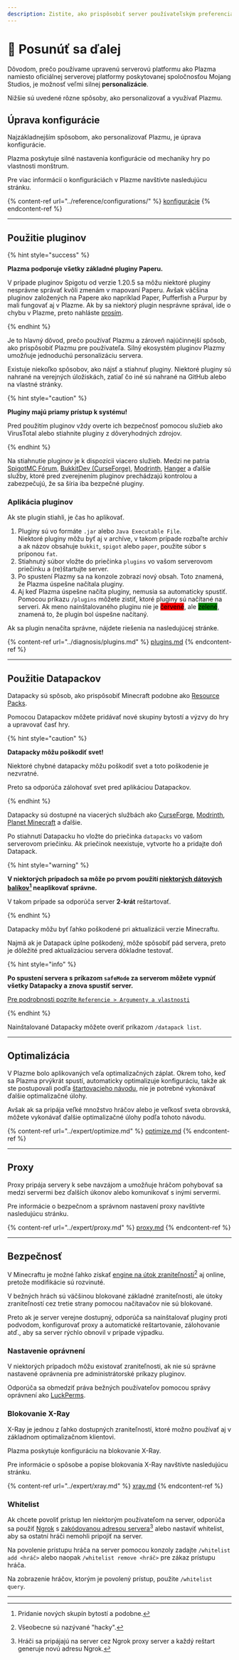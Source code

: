 ```yaml
---
description: Zistite, ako prispôsobiť server používateľským preferenciám.
---
```


# 📶 Posunúť sa ďalej

Dôvodom, prečo používame upravenú serverovú platformu ako Plazma namiesto oficiálnej serverovej platformy poskytovanej spoločnosťou Mojang Studios, je možnosť veľmi silnej **personalizácie**.

Nižšie sú uvedené rôzne spôsoby, ako personalizovať a využívať Plazmu.

## Úprava konfigurácie <a href="#id-1" id="id-1"></a>

Najzákladnejším spôsobom, ako personalizovať Plazmu, je úprava konfigurácie.

Plazma poskytuje silné nastavenia konfigurácie od mechaniky hry po vlastnosti monštrum.

Pre viac informácií o konfiguráciách v Plazme navštívte nasledujúcu stránku.

{% content-ref url="../reference/configurations/" %}
[konfigurácie](../reference/configurations/)
{% endcontent-ref %}

***

## Použitie pluginov <a href="#id-2" id="id-2"></a>

{% hint style="success" %}

**Plazma podporuje všetky základné pluginy Paperu.**

V prípade pluginov Spigotu od verzie 1.20.5 sa môžu niektoré pluginy nesprávne správať kvôli zmenám v mapovaní Paperu. Avšak väčšina pluginov založených na Papere ako napríklad Paper, Pufferfish a Purpur by mali fungovať aj v Plazme. Ak by sa niektorý plugin nesprávne správal, ide o chybu v Plazme, preto nahláste [prosím](../diagnosis/plugins.md).

{% endhint %}

Je to hlavný dôvod, prečo používať Plazmu a zároveň najúčinnejší spôsob, ako prispôsobiť Plazmu pre používateľa.
Silný ekosystém pluginov Plazmy umožňuje jednoduchú personalizáciu servera.

Existuje niekoľko spôsobov, ako nájsť a stiahnuť pluginy. Niektoré pluginy sú nahrané na verejných úložiskách, zatiaľ čo iné sú nahrané na GitHub alebo na vlastné stránky.

{% hint style="caution" %}

**Pluginy majú priamy prístup k systému!**

Pred použitím pluginov vždy overte ich bezpečnosť pomocou služieb ako VirusTotal alebo stiahnite pluginy z dôveryhodných zdrojov.

{% endhint %}

Na stiahnutie pluginov je k dispozícii viacero služieb. Medzi ne patria [SpigotMC Fórum](https://www.spigotmc.org/resources/), [BukkitDev (CurseForge)](https://dev.bukkit.org/bukkit-plugins), [Modrinth](https://modrinth.com/plugins), [Hanger](https://hangar.papermc.io/) a ďalšie služby, ktoré pred zverejnením pluginov prechádzajú kontrolou a zabezpečujú, že sa šíria iba bezpečné pluginy.

### Aplikácia pluginov <a href="#id-2.1" id="id-2.1"></a>

Ak ste plugin stiahli, je čas ho aplikovať.

1. Pluginy sú vo formáte `.jar` alebo `Java Executable File`.\
   Niektoré pluginy môžu byť aj v archíve, v takom prípade
   rozbaľte archív a ak názov obsahuje `bukkit`, `spigot` alebo `paper`,
   použite súbor s príponou `fat`.
2. Stiahnutý súbor vložte do priečinka `plugins` vo vašom serverovom priečinku a (re)štartujte server.
3. Po spustení Plazmy sa na konzole zobrazí nový obsah.
   Toto znamená, že Plazma úspešne načítala pluginy.
4. Aj keď Plazma úspešne načíta pluginy, nemusia sa automaticky spustiť.
   Pomocou príkazu `/plugins` môžete zistiť, ktoré pluginy sú načítané na serveri.
   Ak meno nainštalovaného pluginu nie je <mark style="background-color:red;">červené</mark>, ale <mark style="background-color:green;">zelené</mark>, znamená to, že plugin bol úspešne načítaný.

Ak sa plugin nenačíta správne, nájdete riešenia na nasledujúcej stránke.

{% content-ref url="../diagnosis/plugins.md" %}
[plugins.md](../diagnosis/plugins.md)
{% endcontent-ref %}

***

## Použitie Datapackov <a href="#id-3" id="id-3"></a>

Datapacky sú spôsob, ako prispôsobiť Minecraft podobne ako [Resource Packs](#user-content-fn-1).

Pomocou Datapackov môžete pridávať nové skupiny bytostí a výzvy do hry a upravovať časť hry.

{% hint style="caution" %}

**Datapacky môžu poškodiť svet!**

Niektoré chybné datapacky môžu poškodiť svet a toto poškodenie je nezvratné.

Preto sa odporúča zálohovať svet pred aplikáciou Datapackov.

{% endhint %}

Datapacky sú dostupné na viacerých službách ako [CurseForge](https://www.curseforge.com/minecraft/search?page=1\&pageSize=50\&sortBy=relevancy\&class=data-packs), [Modrinth](https://modrinth.com/datapacks), [Planet Minecraft](https://www.planetminecraft.com/data-packs/) a ďalšie.

Po stiahnutí Datapacku ho vložte do priečinka `datapacks` vo vašom serverovom priečinku.
Ak priečinok neexistuje, vytvorte ho a pridajte doň Datapack.

{% hint style="warning" %}

**V niektorých prípadoch sa môže po prvom použití **[niektorých dátových balíkov](#user-content-fn-2)[^2]** neaplikovať správne.**

V takom prípade sa odporúča server **2-krát** reštartovať.

{% endhint %}

Datapacky môžu byť ľahko poškodené pri aktualizácii verzie Minecraftu.

Najmä ak je Datapack úplne poškodený, môže spôsobiť pád servera, preto je dôležité pred aktualizáciou servera dôkladne testovať.

{% hint style="info" %}

**Po spustení servera s príkazom `safeMode` za serverom môžete vypnúť všetky Datapacky a znova spustiť server.**

[Pre podrobnosti pozrite `Referencie > Argumenty a vlastnosti`](../reference/arguments.md#safemode)

{% endhint %}

Nainštalované Datapacky môžete overiť príkazom `/datapack list`.

***

## Optimalizácia <a href="#id-4" id="id-4"></a>

V Plazme bolo aplikovaných veľa optimalizačných záplat. Okrem toho, keď sa Plazma prvýkrát spustí, automaticky optimalizuje konfiguráciu, takže ak ste postupovali podľa [štartovacieho návodu](./README.md), nie je potrebné vykonávať ďalšie optimalizačné úlohy.

Avšak ak sa pripája veľké množstvo hráčov alebo je veľkosť sveta obrovská, môžete vykonávať ďalšie optimalizačné úlohy podľa tohoto návodu.

{% content-ref url="../expert/optimize.md" %}
[optimize.md](../expert/optimize.md)
{% endcontent-ref %}

***

## Proxy <a href="#id-5" id="id-5"></a>

Proxy pripája servery k sebe navzájom a umožňuje hráčom pohybovať sa medzi servermi bez ďalších úkonov alebo komunikovať s inými servermi.

Pre informácie o bezpečnom a správnom nastavení proxy navštívte nasledujúcu stránku.

{% content-ref url="../expert/proxy.md" %}
[proxy.md](../expert/proxy.md)
{% endcontent-ref %}

***

## Bezpečnosť <a href="#id-5" id="id-5"></a>

V Minecraftu je možné ľahko získať [engine na útok zraniteľnosti](#user-content-fn-3)[^3] aj online, pretože modifikácie sú rozvinuté.

V bežných hrách sú väčšinou blokované základné zraniteľnosti, ale útoky zraniteľností cez tretie strany pomocou načítavačov nie sú blokované.

Preto ak je server verejne dostupný, odporúča sa nainštalovať pluginy proti podvodom, konfigurovať proxy a automatické reštartovanie, zálohovanie atď., aby sa server rýchlo obnovil v prípade výpadku.

### Nastavenie oprávnení <a href="#id-5.1" id="id-5.1"></a>

V niektorých prípadoch môžu existovať zraniteľnosti, ak nie sú správne nastavené oprávnenia pre administrátorské príkazy pluginov.

Odporúča sa obmedziť práva bežných používateľov pomocou správy oprávnení ako [LuckPerms](https://luckperms.net/).

### Blokovanie X-Ray <a href="#id-5.2" id="id-5.2"></a>

X-Ray je jednou z ľahko dostupných zraniteľností, ktoré možno používať aj v základnom optimalizačnom klientovi.

Plazma poskytuje konfiguráciu na blokovanie X-Ray.

Pre informácie o spôsobe a popise blokovania X-Ray navštívte nasledujúcu stránku.

{% content-ref url="../expert/xray.md" %}
[xray.md](../expert/xray.md)
{% endcontent-ref %}

### Whitelist <a href="#id-5.3" id="id-5.3"></a>

Ak chcete povoliť prístup len niektorým používateľom na server, odporúča sa použiť [Ngrok](./README.md#id-6.2) s [zakódovanou adresou servera](#user-content-fn-5)[^5] alebo nastaviť whitelist, aby sa ostatní hráči nemohli pripojiť na server.

Na povolenie prístupu hráča na server pomocou konzoly zadajte `/whitelist add <hráč>` alebo naopak `/whitelist remove <hráč>` pre zákaz prístupu hráča.

Na zobrazenie hráčov, ktorým je povolený prístup, použite `/whitelist query`.

***

[^1]: Alebo pomocou prídavného softvéru pre Minecraft: Bedrock Edition.

[^2]: Pridanie nových skupín bytostí a podobne.

[^3]: Všeobecne sú nazývané "hacky".

[^4]: V prípade neoptimalizovanej konfigurácie, starého Plazmu alebo nových objavených zraniteľností môže byť blokovanie nefunkčné.

[^5]: Hráči sa pripájajú na server cez Ngrok proxy server a každý reštart generuje novú adresu Ngrok.
